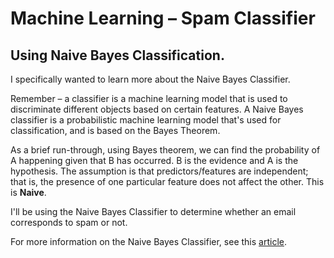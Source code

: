 # Machine Learning – Spam Classifier

## Using Naive Bayes Classification.

I specifically wanted to learn more about the Naive Bayes Classifier. 

Remember – a classifier is a machine learning model that is used to discriminate different objects based on certain features. A Naive Bayes classifier is a probabilistic machine learning model that's used for classification, and is based on the Bayes Theorem.

As a brief run-through, using Bayes theorem, we can find the probability of A happening given that B has occurred. B is the evidence and A is the hypothesis. The assumption is that predictors/features are independent; that is, the presence of one particular feature does not affect the other. This is **Naive**. 

I'll be using the Naive Bayes Classifier to determine whether an email corresponds to spam or not. 

For more information on the Naive Bayes Classifier, see this [article](https://medium.com/@srishtisawla/introduction-to-naive-bayes-for-classification-baefefb43a2d).
